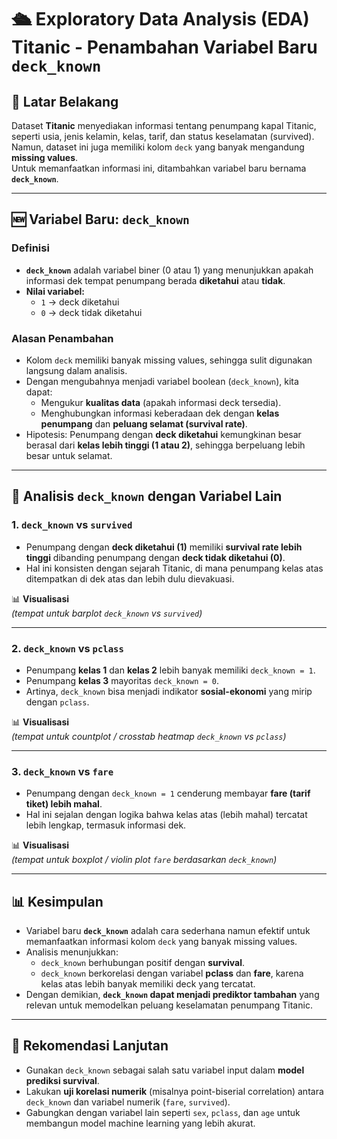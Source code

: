 # 🛳️ Exploratory Data Analysis (EDA) Titanic - Penambahan Variabel Baru `deck_known`

## 📌 Latar Belakang
Dataset **Titanic** menyediakan informasi tentang penumpang kapal Titanic, seperti usia, jenis kelamin, kelas, tarif, dan status keselamatan (survived).  
Namun, dataset ini juga memiliki kolom `deck` yang banyak mengandung **missing values**.  
Untuk memanfaatkan informasi ini, ditambahkan variabel baru bernama **`deck_known`**.

---

## 🆕 Variabel Baru: `deck_known`

### Definisi
- **`deck_known`** adalah variabel biner (0 atau 1) yang menunjukkan apakah informasi dek tempat penumpang berada **diketahui** atau **tidak**.  
- **Nilai variabel:**
  - `1` → deck diketahui  
  - `0` → deck tidak diketahui  

### Alasan Penambahan
- Kolom `deck` memiliki banyak missing values, sehingga sulit digunakan langsung dalam analisis.  
- Dengan mengubahnya menjadi variabel boolean (`deck_known`), kita dapat:
  - Mengukur **kualitas data** (apakah informasi deck tersedia).  
  - Menghubungkan informasi keberadaan dek dengan **kelas penumpang** dan **peluang selamat (survival rate)**.  
- Hipotesis: Penumpang dengan **deck diketahui** kemungkinan besar berasal dari **kelas lebih tinggi (1 atau 2)**, sehingga berpeluang lebih besar untuk selamat.

---

## 🔎 Analisis `deck_known` dengan Variabel Lain

### 1. `deck_known` vs `survived`
- Penumpang dengan **deck diketahui (1)** memiliki **survival rate lebih tinggi** dibanding penumpang dengan **deck tidak diketahui (0)**.  
- Hal ini konsisten dengan sejarah Titanic, di mana penumpang kelas atas ditempatkan di dek atas dan lebih dulu dievakuasi.

📊 **Visualisasi**  
*(tempat untuk barplot `deck_known` vs `survived`)*

---

### 2. `deck_known` vs `pclass`
- Penumpang **kelas 1** dan **kelas 2** lebih banyak memiliki `deck_known = 1`.  
- Penumpang **kelas 3** mayoritas `deck_known = 0`.  
- Artinya, `deck_known` bisa menjadi indikator **sosial-ekonomi** yang mirip dengan `pclass`.

📊 **Visualisasi**  
*(tempat untuk countplot / crosstab heatmap `deck_known` vs `pclass`)*

---

### 3. `deck_known` vs `fare`
- Penumpang dengan `deck_known = 1` cenderung membayar **fare (tarif tiket) lebih mahal**.  
- Hal ini sejalan dengan logika bahwa kelas atas (lebih mahal) tercatat lebih lengkap, termasuk informasi dek.

📊 **Visualisasi**  
*(tempat untuk boxplot / violin plot `fare` berdasarkan `deck_known`)*

---

## 📊 Kesimpulan
- Variabel baru **`deck_known`** adalah cara sederhana namun efektif untuk memanfaatkan informasi kolom `deck` yang banyak missing values.  
- Analisis menunjukkan:
  - `deck_known` berhubungan positif dengan **survival**.  
  - `deck_known` berkorelasi dengan variabel **pclass** dan **fare**, karena kelas atas lebih banyak memiliki deck yang tercatat.  
- Dengan demikian, **`deck_known` dapat menjadi prediktor tambahan** yang relevan untuk memodelkan peluang keselamatan penumpang Titanic.

---

## 🚀 Rekomendasi Lanjutan
- Gunakan `deck_known` sebagai salah satu variabel input dalam **model prediksi survival**.  
- Lakukan **uji korelasi numerik** (misalnya point-biserial correlation) antara `deck_known` dan variabel numerik (`fare`, `survived`).  
- Gabungkan dengan variabel lain seperti `sex`, `pclass`, dan `age` untuk membangun model machine learning yang lebih akurat.
